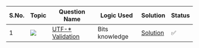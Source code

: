 S.No. | Topic | Question Name | Logic Used | Solution | Status |
------|---------------|------------|-------|------|------|
1 | ![](https://img.shields.io/badge/Bit-f0772b?style=for-the-badge&logo=array&logoColor=black) | [UTF-* Validation](https://leetcode.com/problems/utf-8-validation/) | Bits knowledge | [Solution](https://github.com/himanshugupta09/LEETCODE_SOLUTIONS/blob/main/BIT%20MANIPULATION/UTF-8%20Validation.cpp) | ✅ |
